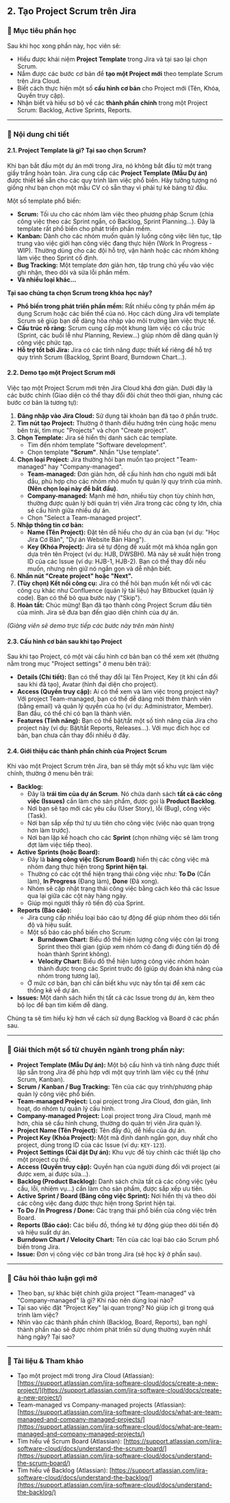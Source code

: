 ## 2. Tạo Project Scrum trên Jira

### 🎯 Mục tiêu phần học

Sau khi học xong phần này, học viên sẽ:

- Hiểu được khái niệm **Project Template** trong Jira và tại sao lại chọn Scrum.
- Nắm được các bước cơ bản để **tạo một Project mới** theo template Scrum trên Jira Cloud.
- Biết cách thực hiện một số **cấu hình cơ bản** cho Project mới (Tên, Khóa, Quyền truy cập).
- Nhận biết và hiểu sơ bộ về các **thành phần chính** trong một Project Scrum: Backlog, Active Sprints, Reports.

---

### 🧩 Nội dung chi tiết

#### 2.1. Project Template là gì? Tại sao chọn Scrum?

Khi bạn bắt đầu một dự án mới trong Jira, nó không bắt đầu từ một trang giấy trắng hoàn toàn. Jira cung cấp các **Project Template (Mẫu Dự án)** được thiết kế sẵn cho các quy trình làm việc phổ biến. Hãy tưởng tượng nó giống như bạn chọn một mẫu CV có sẵn thay vì phải tự kẻ bảng từ đầu.

Một số template phổ biến:

- **Scrum:** Tối ưu cho các nhóm làm việc theo phương pháp Scrum (chia công việc theo các Sprint ngắn, có Backlog, Sprint Planning...). Đây là template rất phổ biến cho phát triển phần mềm.
- **Kanban:** Dành cho các nhóm muốn quản lý luồng công việc liên tục, tập trung vào việc giới hạn công việc đang thực hiện (Work In Progress - WIP). Thường dùng cho các đội hỗ trợ, vận hành hoặc các nhóm không làm việc theo Sprint cố định.
- **Bug Tracking:** Một template đơn giản hơn, tập trung chủ yếu vào việc ghi nhận, theo dõi và sửa lỗi phần mềm.
- **Và nhiều loại khác...**

**Tại sao chúng ta chọn Scrum trong khóa học này?**

- **Phổ biến trong phát triển phần mềm:** Rất nhiều công ty phần mềm áp dụng Scrum hoặc các biến thể của nó. Học cách dùng Jira với template Scrum sẽ giúp bạn dễ dàng hòa nhập vào môi trường làm việc thực tế.
- **Cấu trúc rõ ràng:** Scrum cung cấp một khung làm việc có cấu trúc (Sprint, các buổi lễ như Planning, Review...) giúp nhóm dễ dàng quản lý công việc phức tạp.
- **Hỗ trợ tốt bởi Jira:** Jira có các tính năng được thiết kế riêng để hỗ trợ quy trình Scrum (Backlog, Sprint Board, Burndown Chart...).

#### 2.2. Demo tạo một Project Scrum mới

Việc tạo một Project Scrum mới trên Jira Cloud khá đơn giản. Dưới đây là các bước chính (Giao diện có thể thay đổi đôi chút theo thời gian, nhưng các bước cơ bản là tương tự):

1.  **Đăng nhập vào Jira Cloud:** Sử dụng tài khoản bạn đã tạo ở phần trước.
2.  **Tìm nút tạo Project:** Thường ở thanh điều hướng trên cùng hoặc menu bên trái, tìm mục "Projects" và chọn "Create project".
3.  **Chọn Template:** Jira sẽ hiển thị danh sách các template.
    - Tìm đến nhóm template "Software development".
    - Chọn template **"Scrum"**. Nhấn "Use template".
4.  **Chọn loại Project:** Jira thường hỏi bạn muốn tạo project "Team-managed" hay "Company-managed".
    - **Team-managed:** Đơn giản hơn, dễ cấu hình hơn cho người mới bắt đầu, phù hợp cho các nhóm nhỏ muốn tự quản lý quy trình của mình. **(Nên chọn loại này để bắt đầu)**.
    - **Company-managed:** Mạnh mẽ hơn, nhiều tùy chọn tùy chỉnh hơn, thường được quản lý bởi quản trị viên Jira trong các công ty lớn, chia sẻ cấu hình giữa nhiều dự án.
    - Chọn "Select a Team-managed project".
5.  **Nhập thông tin cơ bản:**
    - **Name (Tên Project):** Đặt tên dễ hiểu cho dự án của bạn (ví dụ: "Học Jira Cơ Bản", "Dự án Website Bán Hàng").
    - **Key (Khóa Project):** Jira sẽ tự động đề xuất một mã khóa ngắn gọn dựa trên tên Project (ví dụ: HJB, DWSBH). Mã này sẽ xuất hiện trong ID của các Issue (ví dụ: HJB-1, HJB-2). Bạn có thể thay đổi nếu muốn, nhưng nên giữ nó ngắn gọn và dễ nhận biết.
6.  **Nhấn nút "Create project" hoặc "Next".**
7.  **(Tùy chọn) Kết nối công cụ:** Jira có thể hỏi bạn muốn kết nối với các công cụ khác như Confluence (quản lý tài liệu) hay Bitbucket (quản lý code). Bạn có thể bỏ qua bước này ("Skip").
8.  **Hoàn tất:** Chúc mừng! Bạn đã tạo thành công Project Scrum đầu tiên của mình. Jira sẽ đưa bạn đến giao diện chính của dự án.

_(Giảng viên sẽ demo trực tiếp các bước này trên màn hình)_

#### 2.3. Cấu hình cơ bản sau khi tạo Project

Sau khi tạo Project, có một vài cấu hình cơ bản bạn có thể xem xét (thường nằm trong mục "Project settings" ở menu bên trái):

- **Details (Chi tiết):** Bạn có thể thay đổi lại Tên Project, Key (ít khi cần đổi sau khi đã tạo), Avatar (hình đại diện cho project).
- **Access (Quyền truy cập):** Ai có thể xem và làm việc trong project này? Với project Team-managed, bạn có thể dễ dàng mời thêm thành viên (bằng email) và quản lý quyền của họ (ví dụ: Administrator, Member). Ban đầu, có thể chỉ có bạn là thành viên.
- **Features (Tính năng):** Bạn có thể bật/tắt một số tính năng của Jira cho project này (ví dụ: Bật/tắt Reports, Releases...). Với mục đích học cơ bản, bạn chưa cần thay đổi nhiều ở đây.

#### 2.4. Giới thiệu các thành phần chính của Project Scrum

Khi vào một Project Scrum trên Jira, bạn sẽ thấy một số khu vực làm việc chính, thường ở menu bên trái:

- **Backlog:**
  - Đây là **trái tim của dự án Scrum**. Nó chứa danh sách **tất cả các công việc (Issues)** cần làm cho sản phẩm, được gọi là **Product Backlog**.
  - Nơi bạn sẽ tạo mới các yêu cầu (User Story), lỗi (Bug), công việc (Task).
  - Nơi bạn sắp xếp thứ tự ưu tiên cho công việc (việc nào quan trọng hơn làm trước).
  - Nơi bạn lập kế hoạch cho các **Sprint** (chọn những việc sẽ làm trong đợt làm việc tiếp theo).
- **Active Sprints (hoặc Board):**
  - Đây là **bảng công việc (Scrum Board)** hiển thị các công việc mà nhóm đang thực hiện trong **Sprint hiện tại**.
  - Thường có các cột thể hiện trạng thái công việc như: **To Do** (Cần làm), **In Progress** (Đang làm), **Done** (Đã xong).
  - Nhóm sẽ cập nhật trạng thái công việc bằng cách kéo thả các Issue qua lại giữa các cột này hàng ngày.
  - Giúp mọi người thấy rõ tiến độ của Sprint.
- **Reports (Báo cáo):**
  - Jira cung cấp nhiều loại báo cáo tự động để giúp nhóm theo dõi tiến độ và hiệu suất.
  - Một số báo cáo phổ biến cho Scrum:
    - **Burndown Chart:** Biểu đồ thể hiện lượng công việc còn lại trong Sprint theo thời gian (giúp xem nhóm có đang đi đúng tiến độ để hoàn thành Sprint không).
    - **Velocity Chart:** Biểu đồ thể hiện lượng công việc nhóm hoàn thành được trong các Sprint trước đó (giúp dự đoán khả năng của nhóm trong tương lai).
  - Ở mức cơ bản, bạn chỉ cần biết khu vực này tồn tại để xem các thống kê về dự án.
- **Issues:** Một danh sách hiển thị tất cả các Issue trong dự án, kèm theo bộ lọc để bạn tìm kiếm dễ dàng.

Chúng ta sẽ tìm hiểu kỹ hơn về cách sử dụng Backlog và Board ở các phần sau.

---

### 💬 Giải thích một số từ chuyên ngành trong phần này:

- **Project Template (Mẫu Dự án):** Một bộ cấu hình và tính năng được thiết lập sẵn trong Jira để phù hợp với một quy trình làm việc cụ thể (như Scrum, Kanban).
- **Scrum / Kanban / Bug Tracking:** Tên của các quy trình/phương pháp quản lý công việc phổ biến.
- **Team-managed Project:** Loại project trong Jira Cloud, đơn giản, linh hoạt, do nhóm tự quản lý cấu hình.
- **Company-managed Project:** Loại project trong Jira Cloud, mạnh mẽ hơn, chia sẻ cấu hình chung, thường do quản trị viên Jira quản lý.
- **Project Name (Tên Project):** Tên đầy đủ, dễ hiểu của dự án.
- **Project Key (Khóa Project):** Một mã định danh ngắn gọn, duy nhất cho project, dùng trong ID của các Issue (ví dụ: `KEY-123`).
- **Project Settings (Cài đặt Dự án):** Khu vực để tùy chỉnh các thiết lập cho một project cụ thể.
- **Access (Quyền truy cập):** Quyền hạn của người dùng đối với project (ai được xem, ai được sửa...).
- **Backlog (Product Backlog):** Danh sách chứa tất cả các công việc (yêu cầu, lỗi, nhiệm vụ...) cần làm cho sản phẩm, được sắp xếp ưu tiên.
- **Active Sprint / Board (Bảng công việc Sprint):** Nơi hiển thị và theo dõi các công việc đang được thực hiện trong Sprint hiện tại.
- **To Do / In Progress / Done:** Các trạng thái phổ biến của công việc trên Board.
- **Reports (Báo cáo):** Các biểu đồ, thống kê tự động giúp theo dõi tiến độ và hiệu suất dự án.
- **Burndown Chart / Velocity Chart:** Tên của các loại báo cáo Scrum phổ biến trong Jira.
- **Issue:** Đơn vị công việc cơ bản trong Jira (sẽ học kỹ ở phần sau).

---

### 🧠 Câu hỏi thảo luận gợi mở

- Theo bạn, sự khác biệt chính giữa project "Team-managed" và "Company-managed" là gì? Khi nào nên dùng loại nào?
- Tại sao việc đặt "Project Key" lại quan trọng? Nó giúp ích gì trong quá trình làm việc?
- Nhìn vào các thành phần chính (Backlog, Board, Reports), bạn nghĩ thành phần nào sẽ được nhóm phát triển sử dụng thường xuyên nhất hàng ngày? Tại sao?

---

### 📌 Tài liệu & Tham khảo

- Tạo một project mới trong Jira Cloud (Atlassian): [https://support.atlassian.com/jira-software-cloud/docs/create-a-new-project/](https://support.atlassian.com/jira-software-cloud/docs/create-a-new-project/)
- Team-managed vs Company-managed projects (Atlassian): [https://support.atlassian.com/jira-software-cloud/docs/what-are-team-managed-and-company-managed-projects/](https://support.atlassian.com/jira-software-cloud/docs/what-are-team-managed-and-company-managed-projects/)
- Tìm hiểu về Scrum Board (Atlassian): [https://support.atlassian.com/jira-software-cloud/docs/understand-the-scrum-board/](https://support.atlassian.com/jira-software-cloud/docs/understand-the-scrum-board/)
- Tìm hiểu về Backlog (Atlassian): [https://support.atlassian.com/jira-software-cloud/docs/understand-the-backlog/](https://support.atlassian.com/jira-software-cloud/docs/understand-the-backlog/)
